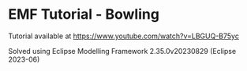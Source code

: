 # EMF Tutorial - Bowling
Tutorial available at https://www.youtube.com/watch?v=LBGUQ-B75yc

Solved using Eclipse Modelling Framework 2.35.0v20230829 (Eclipse 2023-06)
